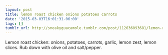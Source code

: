 ```yaml
---
layout: post
title: lemon roast chicken onions potatoes carrots
date: '2015-03-03T16:01:31-06:00'
tags: []
tumblr_url: http://sneakyguacamole.tumblr.com/post/112636093681/lemon-roast-chicken-onions-potatoes-carrots
---
```

Lemon roast chicken: onions, potatoes, carrots, garlic, lemon zest, lemon slices. Rub down with olive oil and salt/pepper.
